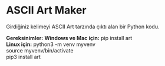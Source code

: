 # ASCII Art Maker

Girdiğiniz kelimeyi ASCII Art tarzında çıktı alan bir Python kodu.

**Gereksinimler:** **Windows ve Mac için:** pip install art <br />
         	   **Linux için:**     python3 -m venv myvenv <br />
         	            source myvenv/bin/activate <br/>
         	            pip3 install art

